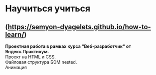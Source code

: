 # Научиться учиться
(https://semyon-dyagelets.github.io/how-to-learn/)
---

__Проектная работа в рамках курса "Веб-разработчик" от Яндекс.Практикум.__  
Проект на HTML и CSS.  
Файловая структура БЭМ nested.  
Анимация
